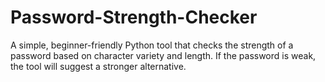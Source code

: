 # Password-Strength-Checker
A simple, beginner-friendly Python tool that checks the strength of a password based on character variety and length. If the password is weak, the tool will suggest a stronger alternative.
